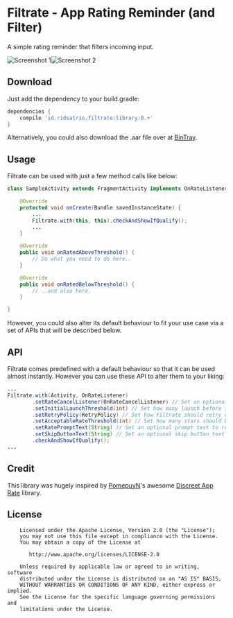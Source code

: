 Filtrate - App Rating Reminder (and Filter)
============

A simple rating reminder that filters incoming input.

![Screenshot 1][1]![Screenshot 2][2]

## Download

Just add the dependency to your build.gradle:

```groovy
dependencies {
    compile 'id.ridsatrio.filtrate:library:0.+'
}

```

Alternatively, you could also download the .aar file over at [BinTray](https://bintray.com/ridsatrio/maven/Filtrate/view).

## Usage

Filtrate can be used with just a few method calls like below:

```java
class SampleActivity extends FragmentActivity implements OnRateListener {

    @Override
    protected void onCreate(Bundle savedInstanceState) {
        ...
        Filtrate.with(this, this).checkAndShowIfQualify();
        ...
    }

    @Override
    public void onRatedAboveThreshold() {
        // Do what you need to do here..
    }

    @Override
    public void onRatedBelowThreshold() {
        // ..and also here.
    }

}
```

However, you could also alter its default behaviour to fit your use case via a set of APIs that will be
described below.

## API

Filtrate comes predefined with a default behaviour so that it can be used almost instantly. However
you can use these API to alter them to your liking:

```java
...
Filtrate.with(Activity, OnRateListener)
        .setRateCancelListener(OnRateCancelListener) // Set an optional listener to handle prompt dismissal.
        .setInitialLaunchThreshold(int) // Set how many launch before the first prompt should show up.
        .setRetryPolicy(RetryPolicy) // Set how Filtrate should retry when user dismissed the prompt.
        .setAcceptableRateThreshold(int) // Set how many stars should be considered "acceptable".
        .setRatePromptText(String) // Set an optional prompt text to replace the default.
        .setSkipButtonText(String) // Set an optional skip button text to replace the default.
        .checkAndShowIfQualify();
...
```

## Credit

This library was hugely inspired by [PomepuyN](https://github.com/PomepuyN)'s awesome [Discreet App Rate](https://github.com/PomepuyN/discreet-app-rate) library.

## License

```
    Licensed under the Apache License, Version 2.0 (the "License");
    you may not use this file except in compliance with the License.
    You may obtain a copy of the License at

       http://www.apache.org/licenses/LICENSE-2.0

    Unless required by applicable law or agreed to in writing, software
    distributed under the License is distributed on an "AS IS" BASIS,
    WITHOUT WARRANTIES OR CONDITIONS OF ANY KIND, either express or implied.
    See the License for the specific language governing permissions and
    limitations under the License.
```

[1]: http://i.imgur.com/j4y7rMs.png?2
[2]: http://i.imgur.com/XEOatsU.png?2
